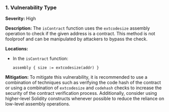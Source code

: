 ### 1. **Vulnerability Type**

**Severity:**
High

**Description:**
The `isContract` function uses the `extcodesize` assembly operation to check if the given address is a contract. This method is not foolproof and can be manipulated by attackers to bypass the check.

**Locations:**

- In the `isContract` function:
  ```solidity
  assembly { size := extcodesize(addr) }
  ```

**Mitigation:**
To mitigate this vulnerability, it is recommended to use a combination of techniques such as verifying the code hash of the contract or using a combination of `extcodesize` and `codehash` checks to increase the security of the contract verification process. Additionally, consider using higher-level Solidity constructs whenever possible to reduce the reliance on low-level assembly operations.